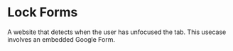 # Lock Forms

A website that detects when the user has unfocused the tab. This usecase involves an embedded Google Form.
